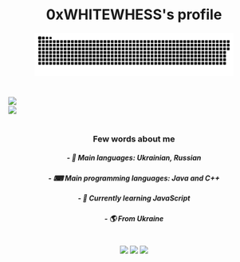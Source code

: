 <h1 align="center">0xWHITEWHESS's profile</h1>
<p align="center">
<img width="400" src="github-snake.svg" alt="snake"/>
</p>

<h1 align="center"> </h1>

<a href="https://github.com/WhiteWhess">
  <img align="left" width="490" src="https://github-readme-stats.vercel.app/api?username=WhiteWhess&show_icons=true&theme=apprentice" />
</a>

<a href="https://github.com/WhiteWhess">
  <img align="center" width="340" src="https://github-readme-stats.vercel.app/api/top-langs/?username=WhiteWhess&theme=apprentice" />
</a>

<h1 align="center"> </h1>

<h3 align="center"> Few words about me </h3>
<h5 align="center"> - 💬 Main languages: Ukrainian, Russian </h5>
<h5 align="center"> - ⌨ Main programming languages: Java and C++ </h5>
<h5 align="center"> - 🌱 Currently learning JavaScript </h5>
<h5 align="center"> - 🌎 From Ukraine </h5>

<h1 align="center"> </h1>

<p align="center">
 <a href="https://www.youtube.com/channel/UCCjFnX25841SiCLXMmR079g"><img src="https://img.shields.io/badge/-YouTube-red?style=flat&logo=YouTube&logoColor=white"/></a>
 <a href="https://tlgg.ru/whitewhess"><img src="https://img.shields.io/badge/-Telegram-blue?style=flat&logo=Telegram&logoColor=white" /></a>
 <a href="https://pastebin.com/raw/aXquGKJ0"><img src="https://img.shields.io/badge/-Discord-lightgrey?style=flat&logo=Discord&logoColor=white" /></a>
 <br>
</p>


